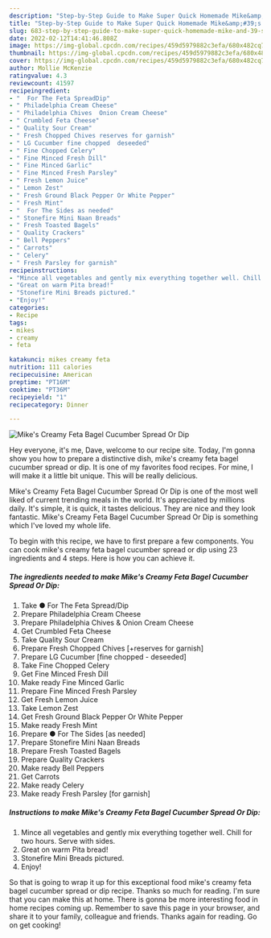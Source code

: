 ```yaml
---
description: "Step-by-Step Guide to Make Super Quick Homemade Mike&amp;#39;s Creamy Feta Bagel Cucumber Spread Or Dip"
title: "Step-by-Step Guide to Make Super Quick Homemade Mike&amp;#39;s Creamy Feta Bagel Cucumber Spread Or Dip"
slug: 683-step-by-step-guide-to-make-super-quick-homemade-mike-and-39-s-creamy-feta-bagel-cucumber-spread-or-dip
date: 2022-02-12T14:41:46.808Z
image: https://img-global.cpcdn.com/recipes/459d5979882c3efa/680x482cq70/mikes-creamy-feta-bagel-cucumber-spread-or-dip-recipe-main-photo.jpg
thumbnail: https://img-global.cpcdn.com/recipes/459d5979882c3efa/680x482cq70/mikes-creamy-feta-bagel-cucumber-spread-or-dip-recipe-main-photo.jpg
cover: https://img-global.cpcdn.com/recipes/459d5979882c3efa/680x482cq70/mikes-creamy-feta-bagel-cucumber-spread-or-dip-recipe-main-photo.jpg
author: Mollie McKenzie
ratingvalue: 4.3
reviewcount: 41597
recipeingredient:
- "  For The Feta SpreadDip"
- " Philadelphia Cream Cheese"
- " Philadelphia Chives  Onion Cream Cheese"
- " Crumbled Feta Cheese"
- " Quality Sour Cream"
- " Fresh Chopped Chives reserves for garnish"
- " LG Cucumber fine chopped  deseeded"
- " Fine Chopped Celery"
- " Fine Minced Fresh Dill"
- " Fine Minced Garlic"
- " Fine Minced Fresh Parsley"
- " Fresh Lemon Juice"
- " Lemon Zest"
- " Fresh Ground Black Pepper Or White Pepper"
- " Fresh Mint"
- "  For The Sides as needed"
- " Stonefire Mini Naan Breads"
- " Fresh Toasted Bagels"
- " Quality Crackers"
- " Bell Peppers"
- " Carrots"
- " Celery"
- " Fresh Parsley for garnish"
recipeinstructions:
- "Mince all vegetables and gently mix everything together well. Chill for two hours. Serve with sides."
- "Great on warm Pita bread!"
- "Stonefire Mini Breads pictured."
- "Enjoy!"
categories:
- Recipe
tags:
- mikes
- creamy
- feta

katakunci: mikes creamy feta 
nutrition: 111 calories
recipecuisine: American
preptime: "PT16M"
cooktime: "PT36M"
recipeyield: "1"
recipecategory: Dinner

---
```



![Mike&#39;s Creamy Feta Bagel Cucumber Spread Or Dip](https://img-global.cpcdn.com/recipes/459d5979882c3efa/680x482cq70/mikes-creamy-feta-bagel-cucumber-spread-or-dip-recipe-main-photo.jpg)

Hey everyone, it's me, Dave, welcome to our recipe site. Today, I'm gonna show you how to prepare a distinctive dish, mike&#39;s creamy feta bagel cucumber spread or dip. It is one of my favorites food recipes. For mine, I will make it a little bit unique. This will be really delicious.



Mike&#39;s Creamy Feta Bagel Cucumber Spread Or Dip is one of the most well liked of current trending meals in the world. It's appreciated by millions daily. It's simple, it is quick, it tastes delicious. They are nice and they look fantastic. Mike&#39;s Creamy Feta Bagel Cucumber Spread Or Dip is something which I've loved my whole life.


To begin with this recipe, we have to first prepare a few components. You can cook mike&#39;s creamy feta bagel cucumber spread or dip using 23 ingredients and 4 steps. Here is how you can achieve it.

<!--inarticleads1-->

##### The ingredients needed to make Mike&#39;s Creamy Feta Bagel Cucumber Spread Or Dip:

1. Take  ● For The Feta Spread/Dip
1. Prepare  Philadelphia Cream Cheese
1. Prepare  Philadelphia Chives &amp; Onion Cream Cheese
1. Get  Crumbled Feta Cheese
1. Take  Quality Sour Cream
1. Prepare  Fresh Chopped Chives [+reserves for garnish]
1. Prepare  LG Cucumber [fine chopped - deseeded]
1. Take  Fine Chopped Celery
1. Get  Fine Minced Fresh Dill
1. Make ready  Fine Minced Garlic
1. Prepare  Fine Minced Fresh Parsley
1. Get  Fresh Lemon Juice
1. Take  Lemon Zest
1. Get  Fresh Ground Black Pepper Or White Pepper
1. Make ready  Fresh Mint
1. Prepare  ● For The Sides [as needed]
1. Prepare  Stonefire Mini Naan Breads
1. Prepare  Fresh Toasted Bagels
1. Prepare  Quality Crackers
1. Make ready  Bell Peppers
1. Get  Carrots
1. Make ready  Celery
1. Make ready  Fresh Parsley [for garnish]




<!--inarticleads2-->

##### Instructions to make Mike&#39;s Creamy Feta Bagel Cucumber Spread Or Dip:

1. Mince all vegetables and gently mix everything together well. Chill for two hours. Serve with sides.
1. Great on warm Pita bread!
1. Stonefire Mini Breads pictured.
1. Enjoy!




So that is going to wrap it up for this exceptional food mike&#39;s creamy feta bagel cucumber spread or dip recipe. Thanks so much for reading. I'm sure that you can make this at home. There is gonna be more interesting food in home recipes coming up. Remember to save this page in your browser, and share it to your family, colleague and friends. Thanks again for reading. Go on get cooking!
